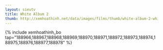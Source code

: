 ```yaml
---
layout: sieutv
title: White Album 2
thumb: http://xemhoathinh.net/data/images/films/thumb/white-album-2-white-album-2-2012.jpg
---
```

{% include xemhoathinh_bo tap="188966,188967,188968,188969,188970,188971,188972,188973,188974,188975,188976,188977,188978" %} 
